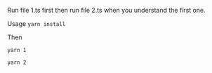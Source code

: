 Run file 1.ts first then run file 2.ts when you understand the first one.

Usage
`yarn install`

Then

`yarn 1`

`yarn 2`